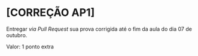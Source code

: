 # [CORREÇÃO AP1]

Entregar *via Pull Request* sua prova corrigida até o fim da aula do dia 07 de outubro.

Valor: 1 ponto extra
